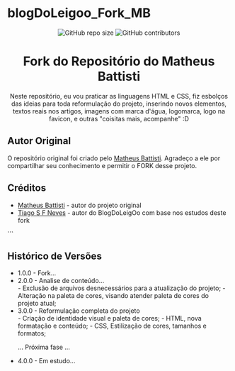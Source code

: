 ﻿# blogDoLeigoo_Fork_MB

<p align="center">
    <img src="https://img.shields.io/github/repo-size/seu-usuario/seu-repositorio?style=flat-square" alt="GitHub repo size" />
    <img src="https://img.shields.io/github/contributors/seu-usuario/seu-repositorio?style=flat-square" alt="GitHub contributors" />
</p>

<h1 align="center">Fork do Repositório do Matheus Battisti</h1>

<p align="center">Neste repositório, eu vou praticar as linguagens HTML e CSS, fiz esbolços das ideias para toda reformulação do projeto, inserindo novos elementos, textos reais nos artigos, imagens com marca d'água, logomarca, logo na favicon, e outras "coisitas mais, acompanhe" :D</p>

<h2>Autor Original</h2>
<p>O repositório original foi criado pelo <a href="https://github.com/matheusbattisti">Matheus Battisti</a>. Agradeço a ele por compartilhar seu conhecimento e permitir o FORK desse projeto.</p>

<h2>Créditos</h2>
<ul>
    <li><a href="https://github.com/matheusbattisti">Matheus Battisti</a> - autor do projeto original</li>
    <li><a href="https://github.com/tiagosfneves">Tiago S F Neves</a> - autor do BlogDoLeigOo com base nos estudos deste fork</li>
</ul>
```
<h2>Histórico de Versões</h2>
<ul>
    <li>1.0.0 - Fork...</li>
    <li>2.0.0 - Analise de conteúdo...</li>
	- Exclusão de arquivos desnecessários para a atualização do projeto;
	- Alteração na paleta de cores, visando atender paleta de cores do projeto atual;
    <li>3.0.0 - Reformulação completa do projeto</li>
	- Criação de identidade visual e paleta de cores;
	- HTML, nova formatação e conteúdo;
	- CSS, Estilização de cores, tamanhos e formatos;
    
... Próxima fase ...
     <li>4.0.0 - Em estudo...    
